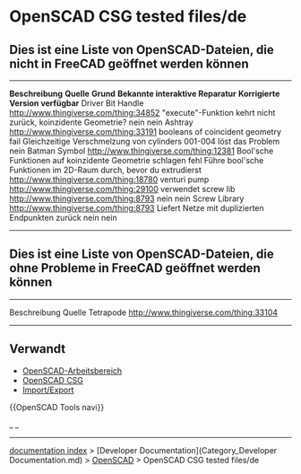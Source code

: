 # OpenSCAD CSG tested files/de
## Dies ist eine Liste von OpenSCAD-Dateien, die nicht in FreeCAD geöffnet werden können 

  ------------------- ------------------------------------------ ----------------------------------------------------------------- -------------------------------------------------------------------- ------------------------------------------
  **Beschreibung**    **Quelle**                                 **Grund**                                                         **Bekannte interaktive Reparatur**                                   **Korrigierte Version verfügbar**
  Driver Bit Handle   <http://www.thingiverse.com/thing:34852>   \"execute\"-Funktion kehrt nicht zurück, koinzidente Geometrie?   nein                                                                 nein
  Ashtray             <http://www.thingiverse.com/thing:33191>   booleans of coincident geometry fail                              Gleichzeitige Verschmelzung von cylinders 001-004 löst das Problem   nein
  Batman Symbol       <http://www.thingiverse.com/thing:12381>   Bool\'sche Funktionen auf koinzidente Geometrie schlagen fehl     Führe bool\'sche Funktionen im 2D-Raum durch, bevor du extrudierst   <http://www.thingiverse.com/thing:18780>
  venturi pump        <http://www.thingiverse.com/thing:29100>   verwendet screw lib <http://www.thingiverse.com/thing:8793>       nein                                                                 nein
  Screw Library       <http://www.thingiverse.com/thing:8793>    Liefert Netze mit duplizierten Endpunkten zurück                  nein                                                                 nein
  ------------------- ------------------------------------------ ----------------------------------------------------------------- -------------------------------------------------------------------- ------------------------------------------

## Dies ist eine Liste von OpenSCAD-Dateien, die ohne Probleme in FreeCAD geöffnet werden können 

  -------------- ------------------------------------------
  Beschreibung   Quelle
  Tetrapode      <http://www.thingiverse.com/thing:33104>
  -------------- ------------------------------------------

## Verwandt

-   [OpenSCAD-Arbeitsbereich](OpenSCAD_Workbench/de.md)
-   [OpenSCAD CSG](OpenSCAD_CSG/de.md)
-   [Import/Export](Import_Export/de.md)

{{OpenSCAD Tools navi}}

_ _

---
[documentation index](../README.md) > [Developer Documentation](Category_Developer Documentation.md) > [OpenSCAD](OpenSCAD_Workbench.md) > OpenSCAD CSG tested files/de
